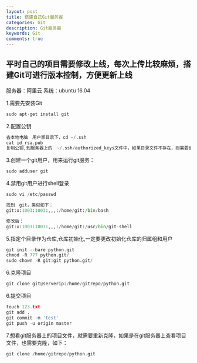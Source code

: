 ```yaml
---
layout: post
title: 搭建自己Git服务器
categories: Git
description: Git服务器
keywords: Git
comments: true
---
```


## 平时自己的项目需要修改上线，每次上传比较麻烦，搭建Git可进行版本控制，方便更新上线

服务器：阿里云
系统：ubuntu 16.04

1.需要先安装Git  

```python
sudo apt-get install git
```

2.配置公钥  

```python
去本地电脑　用户家目录下，cd ~/.ssh
cat id_rsa.pub
复制公钥,到服务器上的　~/.ssh/authorized_keys文件中，如果目录文件不存在，则需要创建
```


3.创建一个git用户，用来运行git服务：  

```python
sudo adduser git
```
4.禁用git用户进行shell登录  

```python
sudo vi /etc/passwd

找到　git，类似如下：
git:x:1003:1003:,,,:/home/git:/bin/bash

修改后：
git:x:1003:1003:,,,:/home/git:/usr/bin/git-shell
```
5.指定个目录作为仓库,仓库初始化,一定要更改初始化仓库的归属组和用户

```python
git init --bare python.git
chmod -R 777 python.git/
sudo chown -R git:git python.git/
```

6.克隆项目  

```python
git clone git@serverip:/home/gitrepo/python.git
```

6.提交项目  

```python
touch 123.txt
git add . 
git commit -m 'test'
git push -u origin master
```

7.想看git服务器上的项目文件，就需要重新克隆，如果是在git服务器上查看项目文件，也需要克隆，如下：

```python
git clone /home/gitrepo/python.git
```


